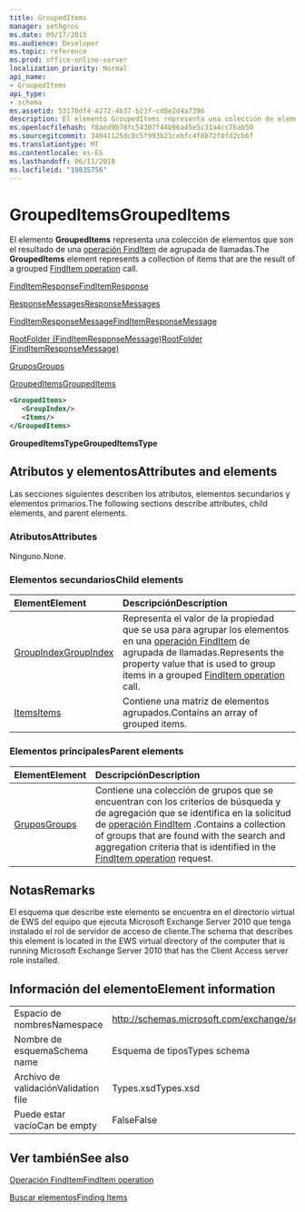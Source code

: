 ```yaml
---
title: GroupedItems
manager: sethgros
ms.date: 09/17/2015
ms.audience: Developer
ms.topic: reference
ms.prod: office-online-server
localization_priority: Normal
api_name:
- GroupedItems
api_type:
- schema
ms.assetid: 53170df4-4272-4b37-b23f-cd8e2d4a7396
description: El elemento GroupedItems representa una colección de elementos que son el resultado de una llamada a una operación FindItem agrupada.
ms.openlocfilehash: f8aed9b78fc54307f44b96a45e5c31a4cc76ab50
ms.sourcegitcommit: 34041125dc8c5f993b21cebfc4f8b72f0fd2cb6f
ms.translationtype: MT
ms.contentlocale: es-ES
ms.lasthandoff: 06/11/2018
ms.locfileid: "19835756"
---
```

# <a name="groupeditems"></a><span data-ttu-id="58c58-103">GroupedItems</span><span class="sxs-lookup"><span data-stu-id="58c58-103">GroupedItems</span></span>

<span data-ttu-id="58c58-104">El elemento **GroupedItems** representa una colección de elementos que son el resultado de una [operación FindItem](finditem-operation.md) de agrupada de llamadas.</span><span class="sxs-lookup"><span data-stu-id="58c58-104">The **GroupedItems** element represents a collection of items that are the result of a grouped [FindItem operation](finditem-operation.md) call.</span></span> 
  
[<span data-ttu-id="58c58-105">FindItemResponse</span><span class="sxs-lookup"><span data-stu-id="58c58-105">FindItemResponse</span></span>](finditemresponse.md)
  
[<span data-ttu-id="58c58-106">ResponseMessages</span><span class="sxs-lookup"><span data-stu-id="58c58-106">ResponseMessages</span></span>](responsemessages.md)
  
[<span data-ttu-id="58c58-107">FindItemResponseMessage</span><span class="sxs-lookup"><span data-stu-id="58c58-107">FindItemResponseMessage</span></span>](finditemresponsemessage.md)
  
[<span data-ttu-id="58c58-108">RootFolder (FindItemResponseMessage)</span><span class="sxs-lookup"><span data-stu-id="58c58-108">RootFolder (FindItemResponseMessage)</span></span>](rootfolder-finditemresponsemessage.md)
  
[<span data-ttu-id="58c58-109">Grupos</span><span class="sxs-lookup"><span data-stu-id="58c58-109">Groups</span></span>](groups.md)
  
[<span data-ttu-id="58c58-110">GroupedItems</span><span class="sxs-lookup"><span data-stu-id="58c58-110">GroupedItems</span></span>](groupeditems.md)
  
```xml
<GroupedItems>
   <GroupIndex/>
   <Items/>
</GroupedItems>
```

 <span data-ttu-id="58c58-111">**GroupedItemsType**</span><span class="sxs-lookup"><span data-stu-id="58c58-111">**GroupedItemsType**</span></span>
## <a name="attributes-and-elements"></a><span data-ttu-id="58c58-112">Atributos y elementos</span><span class="sxs-lookup"><span data-stu-id="58c58-112">Attributes and elements</span></span>

<span data-ttu-id="58c58-113">Las secciones siguientes describen los atributos, elementos secundarios y elementos primarios.</span><span class="sxs-lookup"><span data-stu-id="58c58-113">The following sections describe attributes, child elements, and parent elements.</span></span>
  
### <a name="attributes"></a><span data-ttu-id="58c58-114">Atributos</span><span class="sxs-lookup"><span data-stu-id="58c58-114">Attributes</span></span>

<span data-ttu-id="58c58-115">Ninguno.</span><span class="sxs-lookup"><span data-stu-id="58c58-115">None.</span></span>
  
### <a name="child-elements"></a><span data-ttu-id="58c58-116">Elementos secundarios</span><span class="sxs-lookup"><span data-stu-id="58c58-116">Child elements</span></span>

|<span data-ttu-id="58c58-117">**Element**</span><span class="sxs-lookup"><span data-stu-id="58c58-117">**Element**</span></span>|<span data-ttu-id="58c58-118">**Descripción**</span><span class="sxs-lookup"><span data-stu-id="58c58-118">**Description**</span></span>|
|:-----|:-----|
|[<span data-ttu-id="58c58-119">GroupIndex</span><span class="sxs-lookup"><span data-stu-id="58c58-119">GroupIndex</span></span>](groupindex.md) <br/> |<span data-ttu-id="58c58-120">Representa el valor de la propiedad que se usa para agrupar los elementos en una [operación FindItem](finditem-operation.md) de agrupada de llamadas.</span><span class="sxs-lookup"><span data-stu-id="58c58-120">Represents the property value that is used to group items in a grouped [FindItem operation](finditem-operation.md) call.</span></span>  <br/> |
|[<span data-ttu-id="58c58-121">Items</span><span class="sxs-lookup"><span data-stu-id="58c58-121">Items</span></span>](items.md) <br/> |<span data-ttu-id="58c58-122">Contiene una matriz de elementos agrupados.</span><span class="sxs-lookup"><span data-stu-id="58c58-122">Contains an array of grouped items.</span></span>  <br/> |
   
### <a name="parent-elements"></a><span data-ttu-id="58c58-123">Elementos principales</span><span class="sxs-lookup"><span data-stu-id="58c58-123">Parent elements</span></span>

|<span data-ttu-id="58c58-124">**Element**</span><span class="sxs-lookup"><span data-stu-id="58c58-124">**Element**</span></span>|<span data-ttu-id="58c58-125">**Descripción**</span><span class="sxs-lookup"><span data-stu-id="58c58-125">**Description**</span></span>|
|:-----|:-----|
|[<span data-ttu-id="58c58-126">Grupos</span><span class="sxs-lookup"><span data-stu-id="58c58-126">Groups</span></span>](groups.md) <br/> |<span data-ttu-id="58c58-127">Contiene una colección de grupos que se encuentran con los criterios de búsqueda y de agregación que se identifica en la solicitud de [operación FindItem](finditem-operation.md) .</span><span class="sxs-lookup"><span data-stu-id="58c58-127">Contains a collection of groups that are found with the search and aggregation criteria that is identified in the [FindItem operation](finditem-operation.md) request.</span></span>  <br/> |
   
## <a name="remarks"></a><span data-ttu-id="58c58-128">Notas</span><span class="sxs-lookup"><span data-stu-id="58c58-128">Remarks</span></span>

<span data-ttu-id="58c58-129">El esquema que describe este elemento se encuentra en el directorio virtual de EWS del equipo que ejecuta Microsoft Exchange Server 2010 que tenga instalado el rol de servidor de acceso de cliente.</span><span class="sxs-lookup"><span data-stu-id="58c58-129">The schema that describes this element is located in the EWS virtual directory of the computer that is running Microsoft Exchange Server 2010 that has the Client Access server role installed.</span></span>
  
## <a name="element-information"></a><span data-ttu-id="58c58-130">Información del elemento</span><span class="sxs-lookup"><span data-stu-id="58c58-130">Element information</span></span>

|||
|:-----|:-----|
|<span data-ttu-id="58c58-131">Espacio de nombres</span><span class="sxs-lookup"><span data-stu-id="58c58-131">Namespace</span></span>  <br/> |http://schemas.microsoft.com/exchange/services/2006/types  <br/> |
|<span data-ttu-id="58c58-132">Nombre de esquema</span><span class="sxs-lookup"><span data-stu-id="58c58-132">Schema name</span></span>  <br/> |<span data-ttu-id="58c58-133">Esquema de tipos</span><span class="sxs-lookup"><span data-stu-id="58c58-133">Types schema</span></span>  <br/> |
|<span data-ttu-id="58c58-134">Archivo de validación</span><span class="sxs-lookup"><span data-stu-id="58c58-134">Validation file</span></span>  <br/> |<span data-ttu-id="58c58-135">Types.xsd</span><span class="sxs-lookup"><span data-stu-id="58c58-135">Types.xsd</span></span>  <br/> |
|<span data-ttu-id="58c58-136">Puede estar vacío</span><span class="sxs-lookup"><span data-stu-id="58c58-136">Can be empty</span></span>  <br/> |<span data-ttu-id="58c58-137">False</span><span class="sxs-lookup"><span data-stu-id="58c58-137">False</span></span>  <br/> |
   
## <a name="see-also"></a><span data-ttu-id="58c58-138">Ver también</span><span class="sxs-lookup"><span data-stu-id="58c58-138">See also</span></span>



[<span data-ttu-id="58c58-139">Operación FindItem</span><span class="sxs-lookup"><span data-stu-id="58c58-139">FindItem operation</span></span>](finditem-operation.md)


[<span data-ttu-id="58c58-140">Buscar elementos</span><span class="sxs-lookup"><span data-stu-id="58c58-140">Finding Items</span></span>](http://msdn.microsoft.com/library/63af1f9c-464b-4fca-9ae3-3d60f24ca93c%28Office.15%29.aspx)

